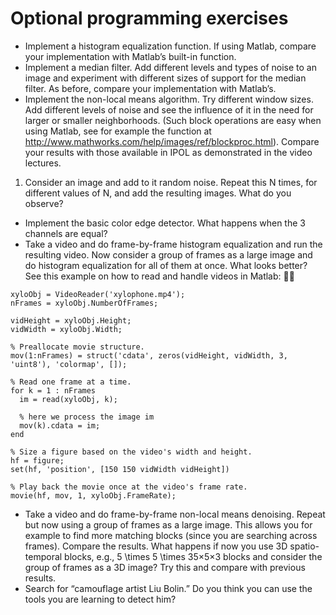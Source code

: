 
# Optional programming exercises

- Implement a histogram equalization function. If using Matlab, compare your implementation with Matlab’s built-in function.
- Implement a median filter. Add different levels and types of noise to an image and experiment with different sizes of support for the median filter. As before, compare your implementation with Matlab’s.
- Implement the non-local means algorithm. Try different window sizes. Add different levels of noise and see the influence of it in the need for larger or smaller neighborhoods. (Such block operations are easy when using Matlab, see for example the function at <http://www.mathworks.com/help/images/ref/blockproc.html>). Compare your results with those available in IPOL as demonstrated in the video lectures.
1. Consider an image and add to it random noise. Repeat this N times, for different values of N, and add the resulting images. What do you observe?
- Implement the basic color edge detector. What happens when the 3 channels are equal?
- Take a video and do frame-by-frame histogram equalization and run the resulting video. Now consider a group of frames as a large image and do histogram equalization for all of them at once. What looks better? See this example on how to read and handle videos in Matlab:

```
xyloObj = VideoReader('xylophone.mp4');
nFrames = xyloObj.NumberOfFrames;

vidHeight = xyloObj.Height;
vidWidth = xyloObj.Width;

% Preallocate movie structure.
mov(1:nFrames) = struct('cdata', zeros(vidHeight, vidWidth, 3, 'uint8'), 'colormap', []);

% Read one frame at a time.
for k = 1 : nFrames
  im = read(xyloObj, k);

  % here we process the image im
  mov(k).cdata = im;
end

% Size a figure based on the video's width and height.
hf = figure;
set(hf, 'position', [150 150 vidWidth vidHeight])

% Play back the movie once at the video's frame rate.
movie(hf, mov, 1, xyloObj.FrameRate);
```

- Take a video and do frame-by-frame non-local means denoising. Repeat but now using a group of frames as a large image. This allows you for example to find more matching blocks (since you are searching across frames). Compare the results. What happens if now you use 3D spatio-temporal blocks, e.g., 5 \times 5 \times 35×5×3 blocks and consider the group of frames as a 3D image? Try this and compare with previous results.
- Search for “camouflage artist Liu Bolin.” Do you think you can use the tools you are learning to detect him?
